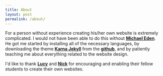 ```yaml
---
title: About
layout: post
permalink: /about/
---
```


For a person without experience creating his/her own website is extremely complicated. I would not have been able to do this without [**Michael Eden**](https://icanteden.com). He got me started by installing all of the necessary languages, by downloading the theme [**Karna Jekyll**](http://jekyllthemes.org/themes/karna/) from the [**github**](https://github.com), and by patiently teaching me about everything related to the website design. 

I'd like to thank [**Lucy**](http://www.lucymcgowan.com/index.html) and [**Nick**](http://nickstrayer.me) for encouraging and enabling their fellow students to create their own websites.

